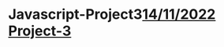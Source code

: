 # Javascript-Project3[14/11/2022 Project-3](https://miro.com/app/board/uXjVPEkRenE=/?share_link_id=68189993136)
